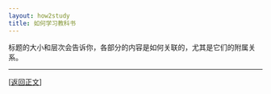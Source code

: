 ```yaml
---
layout: how2study
title: 如何学习教科书
---
```


标题的大小和层次会告诉你，各部分的内容是如何关联的，尤其是它们的附属关系。

***

[[返回正文](how2study_2.html#asw13)]
